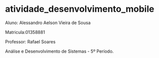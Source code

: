 # atividade_desenvolvimento_mobile

Aluno: Alessandro Aelson Vieira de Sousa

Matricula:01358881

Professor: Rafael Soares

Análise e Desenvolvimento de Sistemas - 5º Período.

